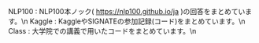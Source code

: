 NLP100 : NLP100本ノック( https://nlp100.github.io/ja )の回答をまとめています。\n
Kaggle : KaggleやSIGNATEの参加記録(コード)をまとめています。\n
Class : 大学院での講義で用いたコードをまとめています。\n
